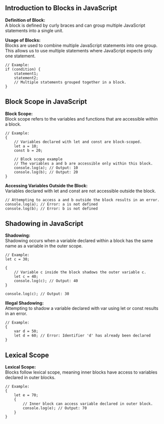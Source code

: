 

Introduction to Blocks in JavaScript
------------------------------------

**Definition of Block:**  
A block is defined by curly braces and can group multiple JavaScript statements into a single unit.

**Usage of Blocks:**  
Blocks are used to combine multiple JavaScript statements into one group. This allows us to use multiple statements where JavaScript expects only one statement.

    // Example:
    if (condition) {
        statement1;
        statement2;
        // Multiple statements grouped together in a block.
    }
        

Block Scope in JavaScript
-------------------------

**Block Scope:**  
Block scope refers to the variables and functions that are accessible within a block.

    // Example:
    {
        // Variables declared with let and const are block-scoped.
        let a = 10;
        const b = 20;
    
        // Block scope example
        // The variables a and b are accessible only within this block.
        console.log(a); // Output: 10
        console.log(b); // Output: 20
    }
        

**Accessing Variables Outside the Block:**  
Variables declared with let and const are not accessible outside the block.

    // Attempting to access a and b outside the block results in an error.
    console.log(a); // Error: a is not defined
    console.log(b); // Error: b is not defined
        

Shadowing in JavaScript
-----------------------

**Shadowing:**  
Shadowing occurs when a variable declared within a block has the same name as a variable in the outer scope.

    // Example:
    let c = 30;
    
    {
        // Variable c inside the block shadows the outer variable c.
        let c = 40;
        console.log(c); // Output: 40
    }
    
    console.log(c); // Output: 30
        

**Illegal Shadowing:**  
Attempting to shadow a variable declared with var using let or const results in an error.

    // Example:
    {
        var d = 50;
        let d = 60; // Error: Identifier 'd' has already been declared
    }
        

Lexical Scope
-------------

**Lexical Scope:**  
Blocks follow lexical scope, meaning inner blocks have access to variables declared in outer blocks.

    // Example:
    {
        let e = 70;
        {
            // Inner block can access variable declared in outer block.
            console.log(e); // Output: 70
        }
    }